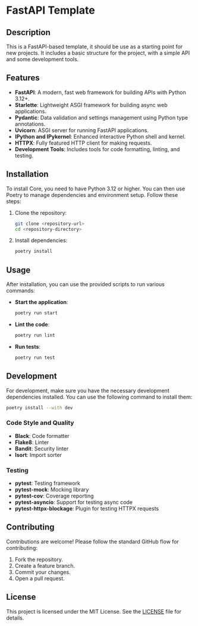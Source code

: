 # FastAPI Template

## Description

This is a FastAPI-based template, it should be use as a starting point for new projects. It includes a basic structure for the project, with a simple API and some development tools.

## Features

- **FastAPI**: A modern, fast web framework for building APIs with Python 3.12+.
- **Starlette**: Lightweight ASGI framework for building async web applications.
- **Pydantic**: Data validation and settings management using Python type annotations.
- **Uvicorn**: ASGI server for running FastAPI applications.
- **IPython and IPykernel**: Enhanced interactive Python shell and kernel.
- **HTTPX**: Fully featured HTTP client for making requests.
- **Development Tools**: Includes tools for code formatting, linting, and testing.

## Installation

To install Core, you need to have Python 3.12 or higher. You can then use Poetry to manage dependencies and environment setup. Follow these steps:

1. Clone the repository:

   ```bash
   git clone <repository-url>
   cd <repository-directory>
   ```

2. Install dependencies:

   ```bash
   poetry install
   ```

## Usage

After installation, you can use the provided scripts to run various commands:

- **Start the application**:

  ```bash
  poetry run start
  ```

- **Lint the code**:

  ```bash
  poetry run lint
  ```

- **Run tests**:

  ```bash
  poetry run test
  ```

## Development

For development, make sure you have the necessary development dependencies installed. You can use the following command to install them:

```bash
poetry install --with dev
```

### Code Style and Quality

- **Black**: Code formatter
- **Flake8**: Linter
- **Bandit**: Security linter
- **Isort**: Import sorter

### Testing

- **pytest**: Testing framework
- **pytest-mock**: Mocking library
- **pytest-cov**: Coverage reporting
- **pytest-asyncio**: Support for testing async code
- **pytest-httpx-blockage**: Plugin for testing HTTPX requests

## Contributing

Contributions are welcome! Please follow the standard GitHub flow for contributing:

1. Fork the repository.
2. Create a feature branch.
3. Commit your changes.
4. Open a pull request.

## License

This project is licensed under the MIT License. See the [LICENSE](LICENSE) file for details.

